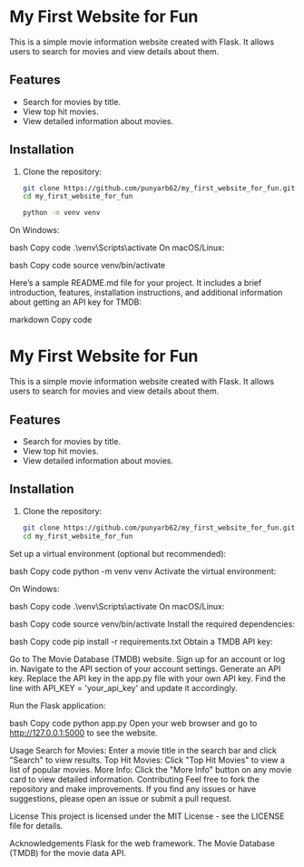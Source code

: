 # My First Website for Fun

This is a simple movie information website created with Flask. It allows users to search for movies and view details about them.

## Features

- Search for movies by title.
- View top hit movies.
- View detailed information about movies.

## Installation

1. Clone the repository:

   ```bash
   git clone https://github.com/punyarb62/my_first_website_for_fun.git
   cd my_first_website_for_fun

   python -m venv venv
On Windows:

bash
Copy code
.\venv\Scripts\activate
On macOS/Linux:

bash
Copy code
source venv/bin/activate

Here’s a sample README.md file for your project. It includes a brief introduction, features, installation instructions, and additional information about getting an API key for TMDB:

markdown
Copy code
# My First Website for Fun

This is a simple movie information website created with Flask. It allows users to search for movies and view details about them.

## Features

- Search for movies by title.
- View top hit movies.
- View detailed information about movies.

## Installation

1. Clone the repository:

   ```bash
   git clone https://github.com/punyarb62/my_first_website_for_fun.git
   cd my_first_website_for_fun
Set up a virtual environment (optional but recommended):

bash
Copy code
python -m venv venv
Activate the virtual environment:

On Windows:

bash
Copy code
.\venv\Scripts\activate
On macOS/Linux:

bash
Copy code
source venv/bin/activate
Install the required dependencies:

bash
Copy code
pip install -r requirements.txt
Obtain a TMDB API key:

Go to The Movie Database (TMDB) website.
Sign up for an account or log in.
Navigate to the API section of your account settings.
Generate an API key.
Replace the API key in the app.py file with your own API key. Find the line with API_KEY = 'your_api_key' and update it accordingly.

Run the Flask application:

bash
Copy code
python app.py
Open your web browser and go to http://127.0.0.1:5000 to see the website.

Usage
Search for Movies: Enter a movie title in the search bar and click "Search" to view results.
Top Hit Movies: Click "Top Hit Movies" to view a list of popular movies.
More Info: Click the "More Info" button on any movie card to view detailed information.
Contributing
Feel free to fork the repository and make improvements. If you find any issues or have suggestions, please open an issue or submit a pull request.

License
This project is licensed under the MIT License - see the LICENSE file for details.

Acknowledgements
Flask for the web framework.
The Movie Database (TMDB) for the movie data API.
